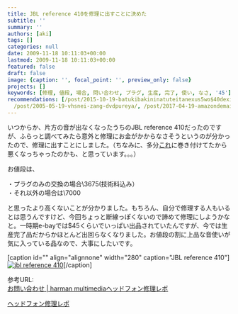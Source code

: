 ```yaml
---
title: JBL reference 410を修理に出すことに決めた
subtitle: ''
summary: ''
authors: [aki]
tags: []
categories: null
date: 2009-11-18 10:11:03+00:00
lastmod: 2009-11-18 10:11:03+00:00
featured: false
draft: false
image: {caption: '', focal_point: '', preview_only: false}
projects: []
keywords: [修理, 値段, 場合, 問い合わせ, プラグ, 生産, 完了, 使い, なさ, '45']
recommendations: [/post/2015-10-19-batukibakininatuteitanexus5wo$40dexiu-li-sita/,
  /post/2005-05-19-vhsnei-zang-dvdpureya/, /post/2017-04-19-amazondemai-tutathinkpad-toratukupointo-kibodowoxiu-li-sita/]
---
```

いつからか、片方の音が出なくなったうちのJBL reference 410だったのですが、ふらっと調べてみたら意外と修理にお金がかからなさそうというのが分かったので、修理に出すことにしました。（ちなみに、多分[これ](http://www.amazon.co.jp/dp/B000AOAB2S)に巻き付けてたから悪くなっちゃったのかも、と思っています。。。）

お値段は、

・プラグのみの交換の場合\3675(技術料込み）  
・それ以外の場合は\7000

と思ったより高くないことが分かりました。もちろん、自分で修理する人もいるとは思うんですけど、今回ちょっと断線っぽくないので諦めて修理にしようかなと。一時期e-bayでは$45くらいでいっぱい出品されていたんですが、今では生産完了品だからかほとんど出回らなくなりました。お値段の割に上品な音使いが気に入っている品なので、大事にしたいです。

[caption id="" align="alignnone" width="280" caption="JBL reference 410"][![](https://ec3.images-amazon.com/images/I/41fcnOZazjL._SL500_AA280_.jpg "jbl reference 410")](http://www.amazon.co.jp/dp/B000WMEC9G/)[/caption]

参考URL:  
[お問い合わせ | harman multimedia](https://www.harman-multimedia.jp/hc/contact/contact)[ヘッドフォン修理レポ](http://limetarte.net/documents/reports/headphone.htm)

[ヘッドフォン修理レポ](http://limetarte.net/documents/reports/headphone.htm)


